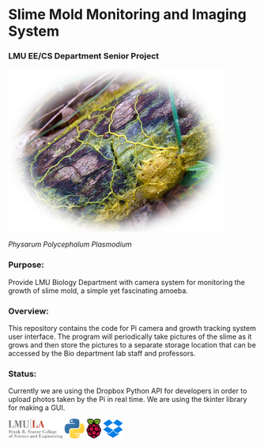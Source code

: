 # **Slime Mold Monitoring and Imaging System**
### **LMU EE/CS Department Senior Project**
![](images/oie_124645G3I2Cvl3-1.jpg)


*Physarum Polycephalum Plasmodium*
### Purpose:
Provide LMU Biology Department with camera system for monitoring the growth of slime mold, 
a simple yet fascinating amoeba.

### Overview: 
This repository contains the code for Pi camera and growth tracking system user interface. 
The program will periodically take pictures of the slime as it grows and then store the pictures 
to a separate storage location that can be accessed by the Bio department lab staff and professors.

### Status:
Currently we are using the Dropbox Python API for developers in order to upload photos
taken by the Pi in real time. We are using the tkinter library for making a GUI.

<img src="images/lmuseaver.jpg" width="110" height="40">    <img src="images/1024px-Python-logo-notext.svg.png" width="40" height="40">    <img src="images/Raspberry_Pi_Logo.svg.png" width="30" height="40">    <img src="images/Dropbox-Logo.png" width="40" height="40">
